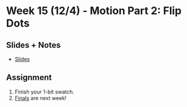 # Week 15 (12/4) - Motion Part 2: Flip Dots

## Slides + Notes
- [Slides](https://docs.google.com/presentation/d/1xC51ONBnaevbQ_1zFO2Rhm8FqGWqulb_G5QVfrPxH4M/edit?usp=sharing)

## Assignment
1. Finish your 1-bit swatch.
2. [Finals](https://github.com/lizastark/computational-craft-2019/blob/master/finalBrief.md) are next week!


